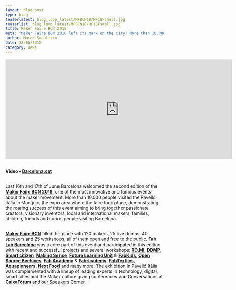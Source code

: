 ```yaml
---
layout: blog_post
type: blog
teaserlatest: blog_loop_latest/MFBCN18/MF18Fsmall.jpg
teaserlist: blog_loop_latest/MFBCN18/MF18Fsmall.jpg
title: Maker Faire BCN 2018
meta: "Maker Faire BCN 2018 left its mark on the city! More than 10.000 people visited Maker Faire BCN: we brought together Experts, Makers, curious, families, groups of friends and people from all over the world to enjoy a great variety of exhibitions, demos, workshops & conversations!"
author: Marco Sanalitro
date: 28/06/2018 
category: news
---
```



<iframe width="720" height="315" src="https://www.youtube.com/embed/Haog8Zh4tto" frameborder="0" allow="autoplay; encrypted-media" allowfullscreen></iframe><br><br>

<strong>Video - <a href="https://www.youtube.com/watch?v=Haog8Zh4tto">Barcelona.cat</a></strong><br><br>

Last 16th and 17th of June Barcelona welcomed the second edition of the <strong><a href="http://barcelona.makerfaire.com/">Maker Faire BCN 2018</a></strong>, one of the most innovative and famous events about the maker movement. More than 10.000 people visited the Pavelló Itàlia in Montjuic, the expo area where the faire took place, demonstrating the roaring success of this event aiming to bring together passionate creators, visionary inventors, local and international makers, families, children, friends and curios people visiting Barcelona. <br><br>

<strong><a href="http://barcelona.makerfaire.com/">Maker Faire BCN</a></strong> filled the place with 120 makers, 25 live demos, 40 speakers and 25 workshops, all of them open and free to the public. <strong><a href="http://fablabbcn.org/index.html">Fab Lab Barcelona</a></strong> was a core part of this event and participated in this edition with recent and successful projects and several workshops: <strong><a href="https://www.facebook.com/ROMIEUProject/">RO.MI</a></strong>, <strong><a href="http://distributeddesign.eu/">DDMP</a></strong>, <strong><a href="https://smartcitizen.me/">Smart citizen</a></strong>, <strong><a href="http://making-sense.eu/">Making Sense</a></strong>, <strong><a href="https://twitter.com/FutureLearningU?lang=en">Future Learning Unit</a></strong> & <strong><a href="http://fablabbcn.org/event/2017/04/26/programafabkids.html">FabKids</a></strong>, <strong><a href="https://www.osbeehives.com/">Open Source Beehives</a></strong>, <strong><a href="https://fablabbcn.org/fab_academy_18.html">Fab Academy</a></strong> & <strong><a href="https://fablabbcn.org/fabricademy_18.html">Fabricademy</a></strong>, <strong><a href="http://fabtextiles.org/">FabTextiles</a></strong>, <strong><a href="http://aquapioneers.io/">Aquapioneers</a></strong>, <strong><a href="https://twitter.com/NextFoodco?lang=en">Next Food</a></strong> and many more. The exhibition in Pavelló Itàlia was complemented with a lineup of leading experts in technology, digital, smart cities and the Maker culture giving conferences and Conversations at <strong><a href="https://obrasociallacaixa.org/es/cultura/caixaforum-barcelona/que-hacemos">CaixaFòrum</a></strong> and our Speakers Corner.<br><br>




